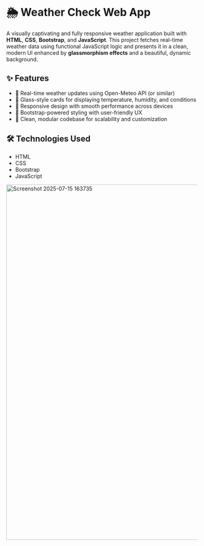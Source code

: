 # 🌦️ Weather Check Web App

A visually captivating and fully responsive weather application built with **HTML**, **CSS**, **Bootstrap**, and **JavaScript**. This project fetches real-time weather data using functional JavaScript logic and presents it in a clean, modern UI enhanced by **glassmorphism effects** and a beautiful, dynamic background.

## ✨ Features

- 🔄 Real-time weather updates using Open-Meteo API (or similar)
- 🧊 Glass-style cards for displaying temperature, humidity, and conditions
- 📱 Responsive design with smooth performance across devices
- 🎨 Bootstrap-powered styling with user-friendly UX
- 🧩 Clean, modular codebase for scalability and customization

## 🛠️ Technologies Used

- HTML  
- CSS  
- Bootstrap  
- JavaScript
<img width="1919" height="934" alt="Screenshot 2025-07-15 163735" src="https://github.com/user-attachments/assets/31ac1e58-00b5-49eb-8e5b-63f2f162274a" />

